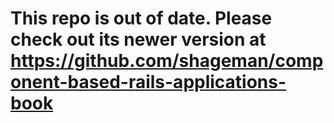 # This repo is out of date. Please check out its newer version at https://github.com/shageman/component-based-rails-applications-book
